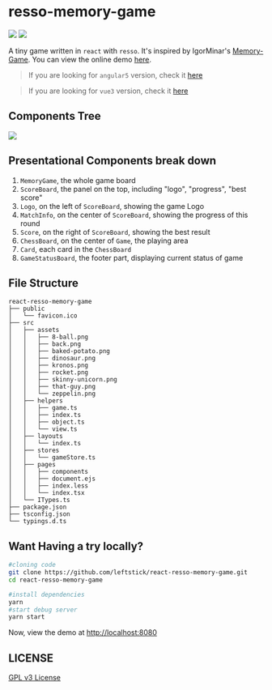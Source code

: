 # resso-memory-game

![][david-url]
![][license-url]

A tiny game written in `react` with `resso`. It's inspired by IgorMinar's [Memory-Game](https://github.com/IgorMinar/Memory-Game). You can view the online demo [here](http://leftstick.github.io/react-resso-memory-game).

> If you are looking for `angular5` version, check it [here](https://github.com/leftstick/angular5-memory-game)

> If you are looking for `vue3` version, check it [here](https://github.com/leftstick/vue-memory-game)

## Components Tree

![](https://raw.githubusercontent.com/leftstick/react-resso-memory-game/master/docs/components.png)

## Presentational Components break down

1. `MemoryGame`, the whole game board
2. `ScoreBoard`, the panel on the top, including "logo", "progress", "best score"
3. `Logo`, on the left of `ScoreBoard`, showing the game Logo
4. `MatchInfo`, on the center of `ScoreBoard`, showing the progress of this round
5. `Score`, on the right of `ScoreBoard`, showing the best result
6. `ChessBoard`, on the center of `Game`, the playing area
7. `Card`, each card in the `ChessBoard`
8. `GameStatusBoard`, the footer part, displaying current status of game

## File Structure

```
react-resso-memory-game
├── public
│   └── favicon.ico
├── src
│   ├── assets
│   │   ├── 8-ball.png
│   │   ├── back.png
│   │   ├── baked-potato.png
│   │   ├── dinosaur.png
│   │   ├── kronos.png
│   │   ├── rocket.png
│   │   ├── skinny-unicorn.png
│   │   ├── that-guy.png
│   │   └── zeppelin.png
│   ├── helpers
│   │   ├── game.ts
│   │   ├── index.ts
│   │   ├── object.ts
│   │   └── view.ts
│   ├── layouts
│   │   └── index.ts
│   ├── stores
│   │   └── gameStore.ts
│   ├── pages
│   │   ├── components
│   │   ├── document.ejs
│   │   ├── index.less
│   │   └── index.tsx
│   └── ITypes.ts
├── package.json
├── tsconfig.json
└── typings.d.ts
```

## Want Having a try locally?

```bash
#cloning code
git clone https://github.com/leftstick/react-resso-memory-game.git
cd react-resso-memory-game

#install dependencies
yarn
#start debug server
yarn start
```

Now, view the demo at [http://localhost:8080](http://localhost:8080)

## LICENSE

[GPL v3 License](https://raw.githubusercontent.com/leftstick/react-resso-memory-game/master/LICENSE)

[david-url]: https://david-dm.org/leftstick/react-resso-memory-game.png
[license-url]: https://img.shields.io/github/license/leftstick/react-resso-memory-game.svg
